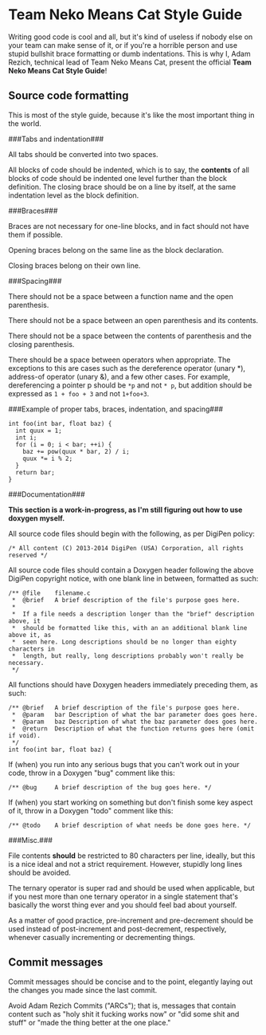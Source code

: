 Team Neko Means Cat Style Guide
===============================

Writing good code is cool and all, but it's kind of useless if nobody else on your team can make sense of it, or if you're a horrible person and use stupid bullshit brace formatting or dumb indentations. This is why I, Adam Rezich, technical lead of Team Neko Means Cat, present the official **Team Neko Means Cat Style Guide**!

Source code formatting
----------------------

This is most of the style guide, because it's like the most important thing in the world.


###Tabs and indentation###

All tabs should be converted into two spaces.

All blocks of code should be indented, which is to say, the **contents** of all blocks of code should be indented one level further than the block definition. The closing brace should be on a line by itself, at the same indentation level as the block definition.


###Braces###

Braces are not necessary for one-line blocks, and in fact should not have them if possible.

Opening braces belong on the same line as the block declaration.

Closing braces belong on their own line.


###Spacing###

There should not be a space between a function name and the open parenthesis.

There should not be a space between an open parenthesis and its contents.

There should not be a space between the contents of parenthesis and the closing parenthesis.

There should be a space between operators when appropriate. The exceptions to this are cases such as the dereference operator (unary *), address-of operator (unary &), and a few other cases. For example, dereferencing a pointer p should be `*p` and not `* p`, but addition should be expressed as `1 + foo + 3` and not `1+foo+3`.


###Example of proper tabs, braces, indentation, and spacing###

    int foo(int bar, float baz) {
      int quux = 1;
      int i;
      for (i = 0; i < bar; ++i) {
        baz += pow(quux * bar, 2) / i;
        quux *= i % 2;
      }
      return bar;
    }


###Documentation###

**This section is a work-in-progress, as I'm still figuring out how to use doxygen myself.**

All source code files should begin with the following, as per DigiPen policy:

    /* All content (C) 2013-2014 DigiPen (USA) Corporation, all rights reserved */

All source code files should contain a Doxygen header following the above DigiPen copyright notice, with one blank line in between, formatted as such:

    /** @file    filename.c
     *  @brief   A brief description of the file's purpose goes here.
     *
     *  If a file needs a description longer than the "brief" description above, it
     *  should be formatted like this, with an an additional blank line above it, as
     *  seen here. Long descriptions should be no longer than eighty characters in
     *  length, but really, long descriptions probably won't really be necessary.
     */

All functions should have Doxygen headers immediately preceding them, as such:

    /** @brief   A brief description of the file's purpose goes here.
     *  @param	 bar Description of what the bar parameter does goes here.
     *  @param   baz Description of what the baz parameter does goes here.
     *  @return  Description of what the function returns goes here (omit if void).
     */
    int foo(int bar, float baz) {

If (when) you run into any serious bugs that you can't work out in your code, throw in a Doxygen "bug" comment like this:

    /** @bug	 A brief description of the bug goes here. */

If (when) you start working on something but don't finish some key aspect of it, throw in a Doxygen "todo" comment like this:

    /** @todo	 A brief description of what needs be done goes here. */


###Misc.###

File contents **should** be restricted to 80 characters per line, ideally, but this is a nice ideal and not a strict requirement. However, stupidly long lines should be avoided.

The ternary operator is super rad and should be used when applicable, but if you nest more than one ternary operator in a single statement that's basically the worst thing ever and you should feel bad about yourself.

As a matter of good practice, pre-increment and pre-decrement should be used instead of post-increment and post-decrement, respectively, whenever casually incrementing or decrementing things.


Commit messages
---------------

Commit messages should be concise and to the point, elegantly laying out the changes you made since the last commit.

Avoid Adam Rezich Commits ("ARCs"); that is, messages that contain content such as "holy shit it fucking works now" or "did some shit and stuff" or "made the thing better at the one place."
